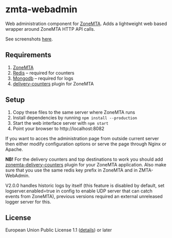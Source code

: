 # zmta-webadmin

Web administration component for [ZoneMTA](https://github.com/zone-eu/zone-mta). Adds a lightweight web based wrapper around ZoneMTA HTTP API calls.

See screenshots [here](https://cloudup.com/c_TLoJ62sdY).

## Requirements

1. [ZoneMTA](https://github.com/zone-eu/zone-mta)
2. [Redis](https://redis.io/) – required for counters
3. [Mongodb](https://www.mongodb.com/) – required for logs
4. [delivery-counters](https://github.com/andris9/zonemta-delivery-counters) plugin for ZoneMTA

## Setup

1. Copy these files to the same server where ZoneMTA runs
2. Install dependencies by running `npm install --production`
3. Start the web interface server with `npm start`
4. Point your browser to http://localhost:8082

If you want to acces the administration page from outside current server then either modify configuration options or serve the page through Nginx or Apache.

**NB!** For the delivery counters and top destinations to work you should add [zonemta-delivery-counters](https://github.com/andris9/zonemta-delivery-counters) plugin for your ZoneMTA application. Also make sure that you use the same redis key prefix in ZoneMTA and in ZMTA-WebAdmin.

V2.0.0 handles historic logs by itself (this feature is disabled by default, set logserver.enabled=true in config to enable UDP server that can catch events from ZoneMTA), previous versions required an external unreleased logger server for this.

## License

European Union Public License 1.1 ([details](http://ec.europa.eu/idabc/eupl.html)) or later
